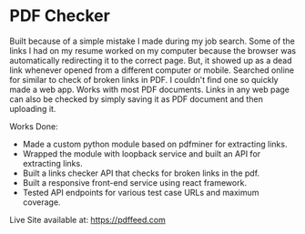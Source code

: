 # PDF Checker

Built because of a simple mistake I made during my job search. Some of the links I had on my resume worked on my computer because the browser was automatically redirecting it to the correct page. But, it showed up as a dead link whenever opened from a different computer or mobile. Searched online for similar to check of broken links in PDF. I couldn't find one so quickly made a web app. Works with most PDF documents. Links in any web page can also be checked by simply saving it as PDF document and then uploading it.

Works Done:
- Made a custom python module based on pdfminer for extracting links.
- Wrapped the module with loopback service and built an API for extracting links.
- Built a links checker API that checks for broken links in the pdf.
- Built a responsive front-end service using react framework.
- Tested API endpoints for various test case URLs and maximum coverage.

Live Site available at: https://pdffeed.com
